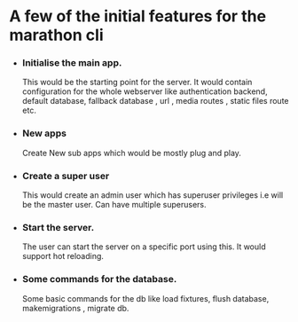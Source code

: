 # A few of the initial features for the marathon cli

- ### Initialise the main app.
  This would be the starting point for the server. It would contain configuration for the whole webserver like authentication backend, default database, fallback database , url , media routes , static files route etc.
- ### New apps
  Create New sub apps which would be mostly plug and play.
- ### Create a super user
  This would create an admin user which has superuser privileges i.e will be the master user.
  Can have multiple superusers.
- ### Start the server.
  The user can start the server on a specific port using this. It would support hot reloading.
- ### Some commands for the database.
  Some basic commands for the db like load fixtures, flush database, makemigrations , migrate db.
